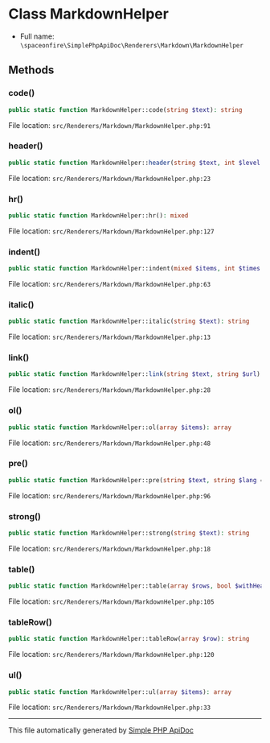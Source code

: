 # Class MarkdownHelper

- Full name: `\spaceonfire\SimplePhpApiDoc\Renderers\Markdown\MarkdownHelper`

## Methods

### code()

```php
public static function MarkdownHelper::code(string $text): string
```

File location: `src/Renderers/Markdown/MarkdownHelper.php:91`

### header()

```php
public static function MarkdownHelper::header(string $text, int $level = 1): string
```

File location: `src/Renderers/Markdown/MarkdownHelper.php:23`

### hr()

```php
public static function MarkdownHelper::hr(): mixed
```

File location: `src/Renderers/Markdown/MarkdownHelper.php:127`

### indent()

```php
public static function MarkdownHelper::indent(mixed $items, int $times = 1): mixed
```

File location: `src/Renderers/Markdown/MarkdownHelper.php:63`

### italic()

```php
public static function MarkdownHelper::italic(string $text): string
```

File location: `src/Renderers/Markdown/MarkdownHelper.php:13`

### link()

```php
public static function MarkdownHelper::link(string $text, string $url): string
```

File location: `src/Renderers/Markdown/MarkdownHelper.php:28`

### ol()

```php
public static function MarkdownHelper::ol(array $items): array
```

File location: `src/Renderers/Markdown/MarkdownHelper.php:48`

### pre()

```php
public static function MarkdownHelper::pre(string $text, string $lang = null): string
```

File location: `src/Renderers/Markdown/MarkdownHelper.php:96`

### strong()

```php
public static function MarkdownHelper::strong(string $text): string
```

File location: `src/Renderers/Markdown/MarkdownHelper.php:18`

### table()

```php
public static function MarkdownHelper::table(array $rows, bool $withHeader = true): array
```

File location: `src/Renderers/Markdown/MarkdownHelper.php:105`

### tableRow()

```php
public static function MarkdownHelper::tableRow(array $row): string
```

File location: `src/Renderers/Markdown/MarkdownHelper.php:120`

### ul()

```php
public static function MarkdownHelper::ul(array $items): array
```

File location: `src/Renderers/Markdown/MarkdownHelper.php:33`

---

This file automatically generated by [Simple PHP ApiDoc](https://github.com/spaceonfire/simple-php-apidoc)